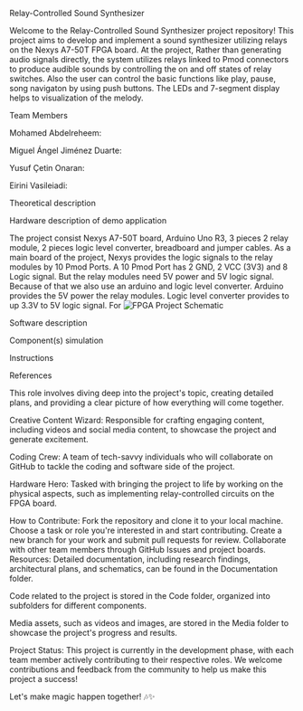 Relay-Controlled Sound Synthesizer

Welcome to the Relay-Controlled Sound Synthesizer project repository! This project aims to develop and implement a sound synthesizer utilizing relays on the Nexys A7-50T FPGA board. At the project, Rather than generating audio signals directly, the system utilizes relays linked to Pmod connectors to produce audible sounds by controlling the on and off states of relay switches. Also the user can control the basic functions like play, pause, song navigaton by using push buttons. The LEDs and 7-segment display helps to visualization of the melody. 

Team Members

Mohamed Abdelreheem: 


Miguel Ángel Jiménez Duarte: 


Yusuf Çetin Onaran: 


Eirini Vasileiadi:



Theoretical description



Hardware description of demo application 

The project consist Nexys A7-50T board, Arduino Uno R3, 3 pieces 2 relay module, 2 pieces logic level converter, breadboard and jumper cables. 
As a main board of the project, Nexys provides the logic signals to the relay modules by 10 Pmod Ports. A 10 Pmod Port has 2 GND, 2 VCC (3V3) and 8 Logic signal. But the relay modules need 5V power and 5V logic signal. Because of that we also use an arduino and logic level converter. Arduino provides the 5V power the relay modules. Logic level converter provides to up 3.3V to 5V logic signal. For 
![FPGA Project Schematic](https://github.com/Mohamedt4r29/Relay-Controlled-Sound-Synthesizer/assets/164936141/361734d0-5251-40f4-9b8f-6ded01f3b049)


Software description 


Component(s) simulation


Instructions 


References 


This role involves diving deep into the project's topic, creating detailed plans, and providing a clear picture of how everything will come together.

Creative Content Wizard: Responsible for crafting engaging content, including videos and social media content, to showcase the project and generate excitement.

Coding Crew: A team of tech-savvy individuals who will collaborate on GitHub to tackle the coding and software side of the project.

Hardware Hero: Tasked with bringing the project to life by working on the physical aspects, such as implementing relay-controlled circuits on the FPGA board.

How to Contribute:
Fork the repository and clone it to your local machine.
Choose a task or role you're interested in and start contributing.
Create a new branch for your work and submit pull requests for review.
Collaborate with other team members through GitHub Issues and project boards.
Resources:
Detailed documentation, including research findings, architectural plans, and schematics, can be found in the Documentation folder.

Code related to the project is stored in the Code folder, organized into subfolders for different components.

Media assets, such as videos and images, are stored in the Media folder to showcase the project's progress and results.

Project Status:
This project is currently in the development phase, with each team member actively contributing to their respective roles. We welcome contributions and feedback from the community to help us make this project a success!

Let's make magic happen together! 🎶✨
